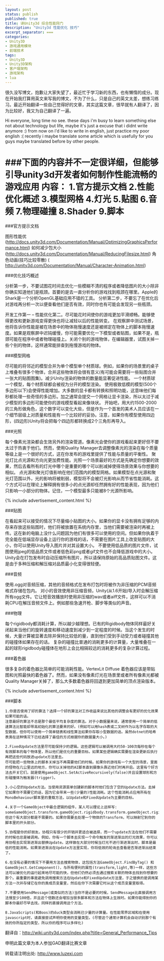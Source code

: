 ```yaml
---
layout: post
status: publish
published: true
title: 译Unity3d 综合性能窍门
description: "Unity3d 性能优化 技巧"
excerpt_separator: ===
categories:
- Unity3D
- 游戏通用模块
- 前端技术
tags:
- Unity3D
- Unity3D架构
- 客户端架构
- 游戏架构
- lua
---
```

很久没写博文，抱歉让大家失望了，最近忙于学习新的东西，也有懒惰的成分。现在开始我打算用英文来写我的博文，不为了什么，只是自己的英文太差，想练习练习。最近开始翻译一些自己觉得好的文章，其实这篇文章，很早就有人翻译了，因为比较好，我又为自己翻译了一遍。

Hi everyone, long time no see. these days i'm busy to learn something else not about technology but life, maybe it's just a excuse that i didnt write anymore :) from now on i'd like to write in english, just practice my poor english :( recently i maybe translate some article which is usefully for you guys maybe translated before by other people.

###下面的内容并不一定很详细，但能够引导unity3d开发者如何制作性能流畅的游戏应用
	内容：
	1.官方提示文档
	2.性能优化概述
	3.模型网格
	4.灯光
	5.贴图
	6.音频
	7.物理碰撞
	8.Shader
	9.脚本
===

###官方提示文档

图形性能优(http://docs.unity3d.com/Documentation/Manual/OptimizingGraphicsPerformance.html)
如何减少包大小(http://docs.unity3d.com/Documentation/Manual/ReducingFilesize.html)
角色动画(技巧比较零散) ( http://unity3d.com/Documentation/Manual/Character-Animation.html)

###优化技巧概述

分析第一步，不要试图花时间去优化一些模糊不清的程序或者降低图片的大小除非你确实知道他们是瓶颈。首要的是去一直分析你的游戏找到瓶颈在哪里。Apple的Shark是一个分析OpenGL基础应用不错的工具。
分析第二步，不要忘了在优化后对游戏再分析一次以便查看他们是否有效，同时你也有可能会发现另一些瓶颈。

开发工作第一 – 性能优化第二。尽可能花时间使你的游戏更加平滑顺畅。能够使得更改和更新游戏变得更快也将让减轻以后的性能转变。 在观察屏中测试场景，他将告诉你性能是被在场景中的物体拖慢速度还是被绑定在物体上的脚本拖慢速度。如果是观察屏中迟钝缓慢，你可能需要优化一下模型或者贴图，如果不是，瓶颈可能在程序中或者物理碰撞上。关闭个别的游戏物体，在编辑器里，试图关掉一些个别的物体，这样通常能排查到拖慢游戏的物体。

###模型网格

尽可能的将邻近的模型合并为单个模型单个材质球。例如，如果你的场景里的桌子上堆叠有很多个物体，合并这些物体将会很有意义(有可能会需要将一些贴图合并一张大的贴图图集)。减少Unity渲染的物体的数量能显著促进性能。
一个材质球一个模型，每个材质球都会被视为分开的模型渲染。
使用极致低模的模型(500个多边形以下)会使得性能增加。大多数的显卡都有转换和照明功能，这意味他们每秒都处理一些奇怪的多边形。加之通常会提交一个网格让显卡渲染，所以太过于减少模型的多边形可能使你的游戏模型看起来像块状。
开始吧，用大约1500-2000的三角形做角色，这个数字可以变化大些，但是作为一个首发的美术人员应该在一个细节层级上对质量和性能有一个比较好的妥协。注意，如果你有模型使用四边形，(四边形)Unity将会把每个四边形都转换成2个三角形再导入。

###光照

每个像素光渲染都会生效另外的渲染管道。像素光会使你的游戏看起来更好但不要太过于热衷于他们。然而，使用Quality Manager去调整像素光的渲染在每个质量等级上是一个很好的方式，这在你发布的游戏里提供了性能与质量的平衡性。
 聚光灯比点光源和方向光更加费性能。光照一个场景最好的方式是先确定你想要的效果，然后去看所有的灯光中哪个是重要的哪个可以削减掉使得场景效果与你想要的相似。
点光源和聚光灯值影响在他们范围内的模型网格。如果模型在点光源和聚光灯范围以外，光的影响将被削弱，模型将不会被灯光影响从而节省性能消耗。这个方式可以在理论上解释拥有很多小的点光源却任然拥有好的性能表现，因为他们只影响一小部分的物体。记住，一个模型最多只能被8个光源所影响。

{% include advertisement_content.html %}

###贴图

在看起来可以接受的情况下尽量缩小贴图的大小。如果你的显卡没有拥有足够的内存来存放这些贴图时，他们将被放置在系统内存里，当他们需要被渲染时再被上传。这在新的电脑上没什么问题因为他们有很多可以使用的空间。但如果你执着于完全能在低端显存设备上运行你的游戏的话，不需要在图片工具上改变贴图的大小，你可以使用Unity导入图片并对其设置大小。
不要使用低品质的图片文件，试图使用jpeg的低品质文件或者低色彩png或者gif文件也不会降低游戏中的大小。Unity会在打包发布时自动压缩所有图片，所以请保持原始的高品质贴图文件。这是由于多种压缩和解压缩对品质最小化变得很轻便。

###音频

使用.ogg对音频压缩，其他的音频格式在发布打包时将被作为非压缩的PCM音频格式存储在包内。
对小的音效使用非压缩音频，Unity(从1.6开始)导入时会解压缩所有ogg文件。它让短音效播放时使用非压缩的wav或者aiff文件，这样可以不消耗CPU在解压音频文件上。例如那些急速开枪、脚步等类似的声音。

###物理

每个rigidbody都消耗计算，所以越少越理想。已有的Rigidbody物体同样最好关闭起来当他们的旋转速度和移动速度到减少到一定程度的时候。当这个发生的时候，大量计算被显著去除并保持比较低的量，直到他们受到手动受力或者碰撞其他的碰撞体如果存在的话。
复杂的碰撞比普通的消耗更多的计算量，大量堆叠在一起的球形rigidbody碰撞体在地形上会比相隔较远的消耗更多的复杂计算过程。

###着色器

很多复杂的着色器比简单的可能消耗性能。VertexLit Diffuse 着色器应该是带贴图和光照最快的着色器了。然而，如果没有像素灯光在场景里或者所有像素光都被Quality Manager关掉了，那么大多数着色器将回退到更加简单的顶点渲染版本。

{% include advertisement_content.html %}

###脚本

	1.你是否使用了好的算法？选择一个好的算法对工作收益来说比其他的调整会有更好的优化效果如果可能的话。
	注意最好的算法不总是那个最低平均复杂度的算法。对于小数据量来说，通常使用一个简单的低速算法比智能却带高初始化的算法要来的好。(例如可以用hash表或二叉树作为以名字存取的大型数据，但你可以使用一个简单链表和线性算法如果你存取小型数据的话。虽然dotnet的哈希表类在这种情况下已经选择了最佳的方式根据你的数据量大小。)

	2.FixedUpdate方法里尽可能保持少的逻辑。这些逻辑可以被调用大约50-100次每秒在每个有效脚本的每个物体里，所以他们是优化的重要目标。如果某些逻辑确实需要在渲染更新后执行再把这些代码放进update方法里去。
	尽可能把一些物体上的脚本关掉当不再需要他们的时候。如果你的游戏有一个大型的场景，里面的怪物在几公里远的地方，你可以关掉他的AI脚本直到摄像头靠近他们时再开启。这里有个好方法去开关它们，就是使用gameObject.SetActiveRecursively(false)并且设置球形和方形碰撞体为触发器(trigger)。

	3.小心空的Update方法。当使用资源菜单创建新的脚本时他们包含了空的Update方法。去掉它如果你不需要它的话，因为它会带来一些(少量的)性能消耗。这个性能消耗点应用所有在MonoBehaviour脚本里的重载方法，以Update和FixedUpdate为主要的目标。

	4.关于一个GameObject中最合逻辑的组件，某人可以理论上这样写: someGameObject.transform.gameObject.rigidbody.transform.gameObject.rigidbody.transform，但这个有大部分都是不需要的。如果你需要去处理一个物体的Transform，可以映射它到你的脚本里的开头部分。

	5.协程是你的好朋友。协程只有很少的开销并更适合被选择，而一个update方法在他们不需要的时候也总是被调用。例如，你有一个脚本去实现一个命令触发的渐进渐出的灯光效果，你可以用协程去实现渐进渐出替换Update。这样做在大部分时候当灯光不进行渐进渐出时，脚本是最低的性能消耗。如果渐进渐出在Update方法里实现，你将低效的轮询去查看是否渐进渐出结束了。

	6.在没有必要的情况下不要用方法去搜索物体，这包括方法GameObject.FindByTag() 和 GameObject.GetComponent()，与所有便利的属性(transform,light,等)一样，这些方法可以被优化的运行起来地尽可能的快，但他们仍然必须去通过搜索关联的物体去找到你想要的那个。最重要的事是避免调用搜索方法在Update和FixedUpdate方法里，于之替换的是调用某方法一次并存储它在你的类成员变量里，然后在你下次需要它时从这个成员变量里取得。

	7.不要使用SendMessage(或类似的方法)当你不是必要的时候，SendMessage比直接调用方法慢至少100倍，并且这个倍数还会增加当很多脚本和方法在物体上生效时。如果你能得到你的脚本你最好尽早去找，同样的直接调用这个方法。

	8.JavaScripts(和Boos)的duck类型会消耗已少量的计算量。在性能零界区域和在使用javascript时，请直接尝试声明你使用的变量类型。(尽管这个通常计算机会自动识别那个有效的你所指定的类型，所以你的程序可以多样化)

翻译自：http://wiki.unity3d.com/index.php?title=General_Performance_Tips

申明此篇文章为本人参加GAD翻译比赛文章

转载请注明出处: http://www.luzexi.com

